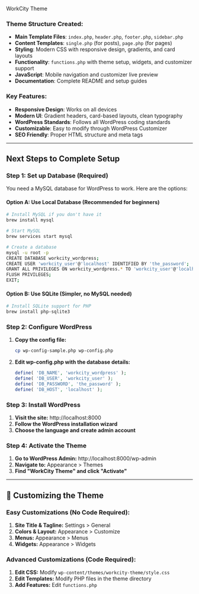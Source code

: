 WorkCity Theme

###  **Theme Structure Created:**
- **Main Template Files**: `index.php`, `header.php`, `footer.php`, `sidebar.php`
- **Content Templates**: `single.php` (for posts), `page.php` (for pages)
- **Styling**: Modern CSS with responsive design, gradients, and card layouts
- **Functionality**: `functions.php` with theme setup, widgets, and customizer support
- **JavaScript**: Mobile navigation and customizer live preview
- **Documentation**: Complete README and setup guides

###  **Key Features:**
- **Responsive Design**: Works on all devices
- **Modern UI**: Gradient headers, card-based layouts, clean typography
- **WordPress Standards**: Follows all WordPress coding standards
- **Customizable**: Easy to modify through WordPress Customizer
- **SEO Friendly**: Proper HTML structure and meta tags

---

##  **Next Steps to Complete Setup**

### **Step 1: Set up Database (Required)**
You need a MySQL database for WordPress to work. Here are the options:

#### **Option A: Use Local Database (Recommended for beginners)**
```bash
# Install MySQL if you don't have it
brew install mysql

# Start MySQL
brew services start mysql

# Create a database
mysql -u root -p
CREATE DATABASE workcity_wordpress;
CREATE USER 'workcity_user'@'localhost' IDENTIFIED BY 'the_password';
GRANT ALL PRIVILEGES ON workcity_wordpress.* TO 'workcity_user'@'localhost';
FLUSH PRIVILEGES;
EXIT;
```

#### **Option B: Use SQLite (Simpler, no MySQL needed)**
```bash
# Install SQLite support for PHP
brew install php-sqlite3
```

### **Step 2: Configure WordPress**
1. **Copy the config file:**
   ```bash
   cp wp-config-sample.php wp-config.php
   ```

2. **Edit wp-config.php with the database details:**
   ```php
   define( 'DB_NAME', 'workcity_wordpress' );
   define( 'DB_USER', 'workcity_user' );
   define( 'DB_PASSWORD', 'the_password' );
   define( 'DB_HOST', 'localhost' );
   ```

### **Step 3: Install WordPress**
1. **Visit the site:** http://localhost:8000
2. **Follow the WordPress installation wizard**
3. **Choose the language and create admin account**

### **Step 4: Activate the Theme**
1. **Go to WordPress Admin:** http://localhost:8000/wp-admin
2. **Navigate to:** Appearance > Themes
3. **Find "WorkCity Theme" and click "Activate"**

---

## 🎨 **Customizing the Theme**

### **Easy Customizations (No Code Required):**
1. **Site Title & Tagline:** Settings > General
2. **Colors & Layout:** Appearance > Customize
3. **Menus:** Appearance > Menus
4. **Widgets:** Appearance > Widgets

### **Advanced Customizations (Code Required):**
1. **Edit CSS:** Modify `wp-content/themes/workcity-theme/style.css`
2. **Edit Templates:** Modify PHP files in the theme directory
3. **Add Features:** Edit `functions.php`